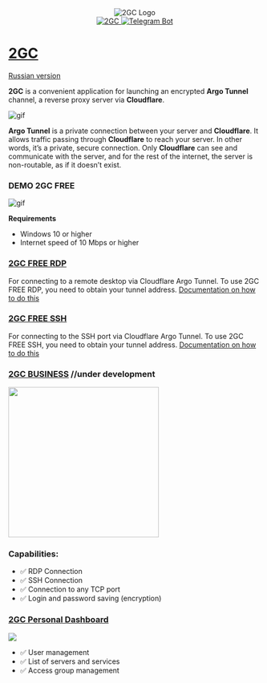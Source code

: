 <div id="header" align="center">
        <img src="https://pub-a89b5697d4074daeb851dc6c011ed225.r2.dev/2gc_logo.ico" alt="2GC Logo"">
</div>
<div id="badges" align="center">
    <a href="https://2gc.ru/en" target="_blank">
        <img src="https://img.shields.io/badge/website-000000?style=for-the-badge&logoColor=white" alt="2GC"/>
    </a>
    <a href="https://t.me/suppport2gc_bot" target="_blank">
        <img src="https://img.shields.io/badge/Telegram-2CA5E0?style=for-the-badge&logo=telegram&logoColor=white" alt="Telegram Bot"/>
    </a>
</div>

# [2GC](https://2gc.ru/en)

<p>
    <a href="README.md">Russian version</a>
</p>

**2GC** is a convenient application for launching an encrypted **Argo Tunnel** channel, a reverse proxy server via **Cloudflare**.

![gif](https://pub-39c0bfd961854a87ad355d11701329e5.r2.dev/2gc-cf.png)

**Argo Tunnel** is a private connection between your server and **Cloudflare**. It allows traffic passing through **Cloudflare** to reach your server. In other words, it’s a private, secure connection. Only **Cloudflare** can see and communicate with the server, and for the rest of the internet, the server is non-routable, as if it doesn’t exist.

### DEMO 2GC FREE

![gif](https://github.com/mlanies/2GC-app-ras/blob/main/2gc-free.gif)

**Requirements**
- Windows 10 or higher
- Internet speed of 10 Mbps or higher

### [2GC FREE RDP](https://2gc.ru/en/download)
For connecting to a remote desktop via Cloudflare Argo Tunnel.
To use 2GC FREE RDP, you need to obtain your tunnel address. <a href="doc_en.md">Documentation on how to do this</a>

### [2GC FREE SSH](https://2gc.ru/en/download)
For connecting to the SSH port via Cloudflare Argo Tunnel.
To use 2GC FREE SSH, you need to obtain your tunnel address. <a href="doc_en.md">Documentation on how to do this</a>

### [2GC BUSINESS](https://2gc.ru/en/download) //under development
<div id="header">
  <img src="https://pub-a89b5697d4074daeb851dc6c011ed225.r2.dev/2gc_app_list.svg" width="300"/>
</div>

### Capabilities:
- ✅ RDP Connection
- ✅ SSH Connection
- ✅ Connection to any TCP port
- ✅ Login and password saving (encryption)

### <a href="https://lk.2gc.ru">2GC Personal Dashboard</a>
<div id="header">
  <img src="https://pub-a89b5697d4074daeb851dc6c011ed225.r2.dev/lk_2gc.png"/>
</div>

- ✅ User management
- ✅ List of servers and services
- ✅ Access group management
